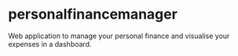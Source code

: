 # personalfinancemanager
Web application to manage your personal finance and visualise your expenses in a dashboard.
